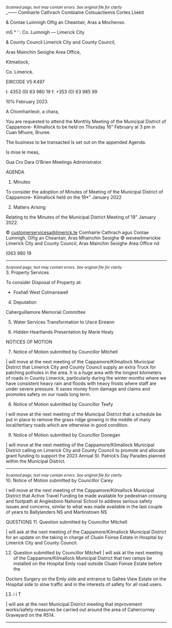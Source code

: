 *<small>Scanned page, text may contain errors. See original file for clarity</small>*  
__——_ Comhairle Cathrach Combiaine Cotsuactiemis Cortes Liiekit

& Contae Luimnigh Olfig an Cheantair, Aras a Mochenso.

mS ° ‘ : Co. Luimnigh
— Limerick City

& County Council Limerick City and County Council,

Aras Mainchin Seoighe Area Office,

Kitmatiock,

Co. Limerick.

EIRCODE V5 K497

t: 4353 (0) 63 980 19
f: +353 (0) 63 985 99

10% February 2023.

A Chomhairleoir, a chara,

You are requested to attend the Monthly Meeting of the Municipal District of Cappamore-
Kilmallock to be held on Thursday 16" February at 3 pm in Cuan Mhuire, Bruree.

The business to be transacted Is set out on the appended Agenda.

Is mise le meas,

Gua Cro
Dara O’Brien
Meetings Administrator.

AGENDA
1. Minutes

To consider the adoption of Minutes of Meeting of the Municipal District of Cappamore-
Kilmallock held on the 19*" January 2022

2. Matters Arising

Relating to the Minutes of the Municipal District Meeting of 19" January 2022.

© customerservicesa@limerick.te
Comhairle Cathrach agus Contae Luimnigh, Oifig an Cheantair, Aras Mhainchin Seoighe © wevewlimerickie
Limerick City and County Council, Aras Mainchin Seoighe Area Office nd

(063 980 19

---
*<small>Scanned page, text may contain errors. See original file for clarity</small>*  
3. Property Services

To consider Disposal of Property at:

* Foxhall West Colmanswell

4. Deputation

Caherguillamore Memorial Committee

5. Water Services
Transformation to Uisce Eireann

6. Hidden Heartlands
Presentation by Marie Healy

NOTICES OF MOTION

7. Notice of Motion submitted by Councillor Mitchell

| will move at the next meeting of the Cappamore/Kilmallock Municipal District that
Limerick City and County Council supply an extra Truck for patching potholes in the area. It
is a huge area with the longest kilometers of roads in County Limerick, particularly during
the winter months where we have consistent heavy rain and floods with heavy frosts
where staff are under severe pressure. It saves money from damage and claims and
promotes safety on our roads long term.

8. Notice of Motion submitted by Councillor Teefy

I will move at the next meeting of the Municipal District that a schedule be put in place to
remove the grass ridge growing in the middle of many local/tertiary roads which are
otherwise in good condition.

9. Notice of Motion submitted by Councillor Donegan

| will move at the next meeting of the Cappamore/Kilmallock Municipal District calling on
Limerick City and County Council to promote and allocate grant funding to support the
2023 Annual St. Patrick’s Day Parades planned within the Municipal District.

---
*<small>Scanned page, text may contain errors. See original file for clarity</small>*  
10. Notice of Motion submitted by Councillor Carey

I will move at the next meeting of the Cappamore/Kilmallock Municipal District that Active
Travel Funding be made available for pedestrian crossing and footpath at Anglesboro
National School to address serious safety issues and concerns, similar to what was made
available in the last couple of years to Ballylanders NS and Martinstown NS

QUESTIONS
11. Question submitted by Councillor Mitchell

| will ask at the next meeting of the Cappamore/Kilmallock Municipal District for an
update on the taking in charge of Cluain Foinse Estate in Hospital by Limerick City and
County Council.

12. Question submitted by Councillor Mitchell
| will ask at the next meeting of the Cappamore/Kilmallock Municipal District that two
ramps be installed on the Hospital Emly road outside Cluain Foinse Estate before the

Doctors Surgery on the Emly side and entrance to Galtee View Estate on the Hospital side
to slow traffic and in the interests of safety for all road users.

13. i i T

| will ask at the next Municipal District meeting that improvement works/safety measures
be carried out around the area of Cahercorney Graveyard on the R514.

---
